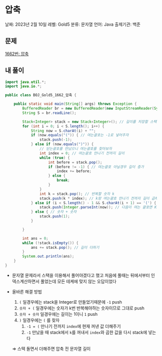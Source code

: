 # 압축

날짜: 2023년 2월 10일
레벨: Gold5
분류: 문자열
언어: Java
출제기관: 백준

## 문제

[1662번: 압축](https://www.acmicpc.net/problem/1662)

## 내 풀이

```java
import java.util.*;
import java.io.*;

public class BOJ_Gold5_1662_압축 {

	public static void main(String[] args) throws Exception {
		BufferedReader br = new BufferedReader(new InputStreamReader(System.in));
		String S = br.readLine();

		Stack<Integer> stack = new Stack<Integer>(); // 길이를 저장할 스택
		for (int i = 0; i < S.length(); i++) {
			String now = S.charAt(i) + "";
			if (now.equals("(")) { // 여는괄호는 -1로 넣어주자
				stack.push(-1);
			} else if (now.equals(")")) {
				// 닫는괄호를 만났으니 여는괄호를 찾아보자
				int index = 0; // 여는괄호 만나기 전까지 길이
				while (true) {
					int before = stack.pop();
					if (before != -1) { // 여는괄호 아닐경우 길이 증가
						index += before;
					} else {
						break;
					}
				}
				int k = stack.pop(); // 반복할 숫자 k
				stack.push(k * index); // k랑 여는괄호 만나기 전까지 길이 곱해서 스택에 넣기
			} else if (i < S.length() - 1 && S.charAt(i + 1) == '(') { // 숫자 + (
				stack.push(Integer.parseInt(now)); // 다음이 여는 괄호면 K번 반복이니 그 숫자 그대로 넣어줌
			} else { // 숫자 + 숫자
				stack.push(1);
			}

		}

		int ans = 0;
		while (!stack.isEmpty()) {
			ans += stack.pop(); // 길이 더하기
		}
		System.out.println(ans);
	}
}
```

- 문자열 문제라서 스택을 이용해서 풀어야겠다고 했고 처음에 풀때는 뒤에서부터 인덱스계산하면서 풀었는데 모든 테케에 맞지 않는 오답이었다
- 올바른 해결 방법
    1. `(` 일경우에는 stack을 Integer로 만들었기때문에 `-1` push
    2. `숫자 + (` 일경우에는 숫자가 k번 반복해야하는 숫자이므로 그대로 push
    3. `숫자 + 숫자` 일경우에는 길이는 1이니 `1` push
    4. `)` 일경우에는 `(` 를 찾자
        1. `-1 = (` 만나기 전까지 `index`에 현재 꺼낸 값 더해주기
        2. `-1` 만났을 때 stack에서 `k`를 꺼내서 `index`와 곱한 값을 다시 stack에 넣는다
    
    ⇒ 스택 돌면서 더해주면 압축 전 문자열 길이